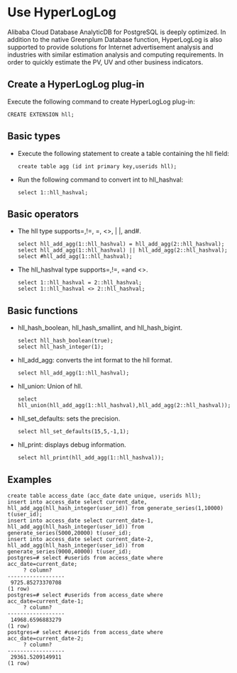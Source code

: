 # Use HyperLogLog

Alibaba Cloud Database AnalyticDB for PostgreSQL is deeply optimized. In addition to the native Greenplum Database function, HyperLogLog is also supported to provide solutions for Internet advertisement analysis and industries with similar estimation analysis and computing requirements. In order to quickly estimate the PV, UV and other business indicators.

## Create a HyperLogLog plug-in

Execute the following command to create HyperLogLog plug-in:

```
CREATE EXTENSION hll;
```

## Basic types

-   Execute the following statement to create a table containing the hll field:

    ```
    create table agg (id int primary key,userids hll);
    ```

-   Run the following command to convert int to hll\_hashval:

    ```
    select 1::hll_hashval;
    ```


## Basic operators

-   The hll type supports=,!=, =, <\>, \| \|, and\#.

    ```
    select hll_add_agg(1::hll_hashval) = hll_add_agg(2::hll_hashval);
    select hll_add_agg(1::hll_hashval) || hll_add_agg(2::hll_hashval);
    select #hll_add_agg(1::hll_hashval);
    ```

-   The hll\_hashval type supports=,!=, =and <\>.

    ```
    select 1::hll_hashval = 2::hll_hashval;
    select 1::hll_hashval <> 2::hll_hashval;
    ```


## Basic functions

-   hll\_hash\_boolean, hll\_hash\_smallint, and hll\_hash\_bigint.

    ```
    select hll_hash_boolean(true);
    select hll_hash_integer(1);
    ```

-   hll\_add\_agg: converts the int format to the hll format.

    ```
    select hll_add_agg(1::hll_hashval);
    ```

-   hll\_union: Union of hll.

    ```
    select hll_union(hll_add_agg(1::hll_hashval),hll_add_agg(2::hll_hashval));
    ```

-   hll\_set\_defaults: sets the precision.

    ```
    select hll_set_defaults(15,5,-1,1);
    ```

-   hll\_print: displays debug information.

    ```
    select hll_print(hll_add_agg(1::hll_hashval));
    ```


## Examples

```
create table access_date (acc_date date unique, userids hll);
insert into access_date select current_date, hll_add_agg(hll_hash_integer(user_id)) from generate_series(1,10000) t(user_id);
insert into access_date select current_date-1, hll_add_agg(hll_hash_integer(user_id)) from generate_series(5000,20000) t(user_id);
insert into access_date select current_date-2, hll_add_agg(hll_hash_integer(user_id)) from generate_series(9000,40000) t(user_id);
postgres=# select #userids from access_date where acc_date=current_date;
     ? column?
------------------
 9725.85273370708
(1 row)
postgres=# select #userids from access_date where acc_date=current_date-1;
     ? column?
------------------
 14968.6596883279
(1 row)
postgres=# select #userids from access_date where acc_date=current_date-2;
     ? column?
------------------
 29361.5209149911
(1 row)
```

